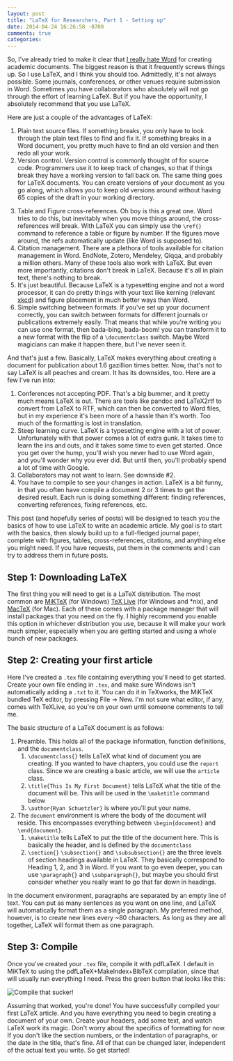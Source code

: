 ```yaml
---
layout: post
title: "LaTeX for Researchers, Part 1 - Setting up"
date: 2014-04-24 16:26:58 -0700
comments: true
categories: 
---
```


So, I've already tried to make it clear that
[I really hate Word](http://www.schuetzler.net/blog/latex-icis-template/) for
creating academic documents. The biggest reason is that it frequently screws
things up. So I use LaTeX, and I think you should too. Admittedly, it's not
always possible. Some journals, conferences, or other venues require submission
in Word. Sometimes you have collaborators who absolutely will not go through the
effort of learning LaTeX. But if you have the opportunity, I absolutely
recommend that you use LaTeX.

Here are just a couple of the advantages of LaTeX:

1. Plain text source files. If something breaks, you only have to look through
   the plain text files to find and fix it. If something breaks in a Word
   document, you pretty much have to find an old version and then redo all your
   work.
2. Version control. Version control is commonly thought of for source
   code. Programmers use it to keep track of changes, so that if things break
   they have a working version to fall back on. The same thing goes for LaTeX
   documents. You can create versions of your document as you go along, which
   allows you to keep old versions around without having 65 copies of the draft
   in your working directory.
<!-- more -->
3. Table and Figure cross-references. Oh boy is this a great one. Word tries to
   do this, but inevitably when you move things around, the cross-references
   will break. With LaTeX you can simply use the `\ref{}` command to reference a
   table or figure by number. If the figures move around, the refs automatically
   update (like Word is supposed to).
4. Citation management. There are a plethora of tools available for citation
   management in Word. EndNote, Zotero, Mendeley, Qiqqa, and probably a million
   others. Many of these tools also work with LaTeX. But even more importantly,
   citations don't break in LaTeX. Because it's all in plain text, there's
   nothing to break.
5. It's just beautiful. Because LaTeX is a typesetting engine and not a word
   processor, it can do pretty things with your text like kerning (relevant
   [xkcd](http://xkcd.com/1015/)) and figure placement in much better ways than
   Word.
6. Simple switching between formats. If you've set up your document correctly,
   you can switch between formats for different journals or publications
   extremely easily. That means that while you're writing you can use one
   format, then bada-bing, bada-boom! you can transform it to a new format with
   the flip of a `\documentclass` switch. Maybe Word magicians can make it
   happen there, but I've never seen it.

And that's just a few. Basically, LaTeX makes everything about creating a
document for publication about 1.6 gazillion times better. Now, that's not to
say LaTeX is all peaches and cream. It has its downsides, too. Here are a few
I've run into:

1. Conferences not accepting PDF. That's a big bummer, and it pretty much means
   LaTeX is out. There are tools like pandoc and LaTeX2rtf to convert from LaTeX
   to RTF, which can then be converted to Word files, but in my experience it's
   been more of a hassle than it's worth. Too much of the formatting is lost in
   translation.
2. Steep learning curve. LaTeX is a typesetting engine with a lot of
   power. Unfortunately with that power comes a lot of extra gunk. It takes time
   to learn the ins and outs, and it takes some time to even get started. Once
   you get over the hump, you'll wish you never had to use Word again, and
   you'll wonder why you ever did. But until then, you'll probably spend a lot
   of time with Google.
3. Collaborators may not want to learn. See downside #2.
4. You have to compile to see your changes in action. LaTeX is a bit funny, in
   that you often have compile a document 2 or 3 times to get the desired
   result. Each run is doing something different: finding references, converting
   references, fixing references, etc.

This post (and hopefully series of posts) will be designed to teach you the
basics of how to use LaTeX to write an academic article. My goal is to start
with the basics, then slowly build up to a full-fledged journal paper, complete
with figures, tables, cross-references, citations, and anything else you might
need. If you have requests, put them in the comments and I can try to address
them in future posts.

## Step 1: Downloading LaTeX

The first thing you will need to get is a LaTeX distribution. The most
common are [MiKTeX](http://miktex.org/download) (for Windows)
[TeX Live](https://www.tug.org/texlive/) (for Windows and *nix), and
[MacTeX](https://www.tug.org/mactex/) (for Mac). Each of these comes with a
package manager that will install packages that you need on the fly. I highly
recommend you enable this option in whichever distribution you use, because it
will make your work much simpler, especially when you are getting started and
using a whole bunch of new packages.

## Step 2: Creating your first article

Here I've created a `.tex` file containing everything you'll need to get
started. Create your own file ending in `.tex`, and make sure Windows isn't
automatically adding a `.txt` to it. You can do it in TeXworks, the MiKTeX
bundled TeX editor, by pressing File -> New. I'm not sure what editor, if any,
comes with TeXLive, so you're on your own until someone comments to tell me.

<script src="https://gist.github.com/rschuetzler/11290131.js"></script>

The basic structure of a LaTeX document is as follows:

1. Preamble. This holds all of the package information, function definitions,
   and the `documentclass`.
    1. `\documentclass{}` tells LaTeX what kind of document you are creating. If
       you wanted to have chapters, you could use the `report` class. Since we
       are creating a basic article, we will use the `article` class.
    2. `\title{This Is My First Document}` tells LaTeX what the title of the
       document will be. This will be used in the `\maketitle` command below
	3. `\author{Ryan Schuetzler}` is where you'll put your name.
2. The `document` environment is where the body of the document will
   reside. This encompasses everything between `\begin{document}` and
   `\end{document}`.
    1. `\maketitle` tells LaTeX to put the title of the document here. This is
       basically the header, and is defined by the `documentclass`
	2. `\section{}` `\subsection{}` and `\subsubsection{}` are the three levels
       of section headings available in LaTeX. They basically correspond to
       Heading 1, 2, and 3 in Word. If you want to go even deeper, you can use
       `\paragraph{}` and `\subparagraph{}`, but maybe you should first consider
       whether you really want to go that far down in headings.

In the document environment, paragraphs are separated by an empty line of
text. You can put as many sentences as you want on one line, and LaTeX will
automatically format them as a single paragraph. My preferred method, however,
is to create new lines every ~80 characters. As long as they are all together,
LaTeX will format them as one paragraph.

## Step 3: Compile

Once you've created your `.tex` file, compile it with pdfLaTeX. I default in
MiKTeX to using the pdfLaTeX+MakeIndex+BibTeX compilation, since that will
usually run everything I need. Press the green button that looks like this:

![Compile that sucker!](http://i.imgur.com/LBszbx7.png)

Assuming that worked, you're done! You have successfully compiled your first
LaTeX article. And you have everything you need to begin creating a document of
your own. Create your headers, add some text, and watch LaTeX work its
magic. Don't worry about the specifics of formatting for now. If you don't like
the section numbers, or the indentation of paragraphs, or the date in the title,
that's fine. All of that can be changed later, independent of the actual text
you write. So get started!
